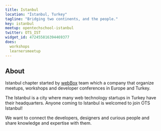 ```yaml
---
title: Istanbul
location: "İstanbul, Turkey"
tagline: "Bridging two continents, and the people."
key: istanbul
meetup: opentechschool-istanbul
twitter: OTS_IST
widget_id: 472455816394469377
does:
  workshops
  learnersmeetup
---
```


## About

Istanbul chapter started by [webBox][1] team which a company that organize meetups,
workshops and developer conferences in Europe and Turkey.

The Istanbul is a city where many web technology startups in Turkey have their
headquarters. Anyone coming to Istanbul is welcomed to join OTS Istanbul!

We want to connect the developers, designers and curious people and share knowledge
and expertise with them.

[1]: http://webbox.io
